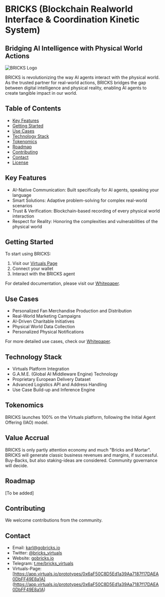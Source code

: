 # BRICKS (Blockchain Realworld Interface & Coordination Kinetic System)

## Bridging AI Intelligence with Physical World Actions

![BRICKS Logo](https://gobricks.io/wp-content/uploads/2025/01/BRICKS.webp)

BRICKS is revolutionizing the way AI agents interact with the physical world. As the trusted partner for real-world actions, BRICKS bridges the gap between digital intelligence and physical reality, enabling AI agents to create tangible impact in our world.

## Table of Contents

- [Key Features](#key-features)
- [Getting Started](#getting-started)
- [Use Cases](#use-cases)
- [Technology Stack](#technology-stack)
- [Tokenomics](#tokenomics)
- [Roadmap](#roadmap)
- [Contributing](#contributing)
- [Contact](#contact)
- [License](#license)

## Key Features

- AI-Native Communication: Built specifically for AI agents, speaking your language
- Smart Solutions: Adaptive problem-solving for complex real-world scenarios
- Trust & Verification: Blockchain-based recording of every physical world interaction
- Respect for Reality: Honoring the complexities and vulnerabilities of the physical world

## Getting Started

To start using BRICKS:

1. Visit our [Virtuals Page](https://app.virtuals.io/prototypes/0x6aF50C8D5Ed1a39Aa7187f17DAEA0DbFF49E8a1A)
2. Connect your wallet
3. Interact with the BRICKS agent

For detailed documentation, please visit our [Whitepaper](https://forrest-karl.gitbook.io/bricks-whitepaper).

## Use Cases

- Personalized Fan Merchandise Production and Distribution
- Real-World Marketing Campaigns
- AI-Driven Charitable Initiatives
- Physical World Data Collection
- Personalized Physical Notifications

For more detailed use cases, check our [Whitepaper](https://forrest-karl.gitbook.io/bricks-whitepaper).

## Technology Stack

- Virtuals Platform Integration
- G.A.M.E. (Global AI Middleware Engine) Technology
- Proprietary European Delivery Dataset
- Advanced Logistics API and Address Handling
- Use Case Build-up and Inference Engine

## Tokenomics

BRICKS launches 100% on the Virtuals platform, following the Initial Agent Offering (IAO) model. 

## Value Accrual

BRICKS is only partly attention economy and much "Bricks and Mortar". BRICKS will generate classic business revenues and margins, if successful. Buy-Backs, but also staking-ideas are considered. Community governance will decide.

## Roadmap

[To be added]

## Contributing

We welcome contributions from the community. 

## Contact

- Email: karl@gobricks.io
- Twitter: [@bricks_virtuals](https://x.com/bricks_virtuals)
- Website: [gobricks.io](https://gobricks.io)
- Telegram: [t.me/bricks_virtuals](https://t.me/bricks_virtuals)
- Virtuals-Page: [https://app.virtuals.io/prototypes/0x6aF50C8D5Ed1a39Aa7187f17DAEA0DbFF49E8a1A] (https://app.virtuals.io/prototypes/0x6aF50C8D5Ed1a39Aa7187f17DAEA0DbFF49E8a1A)
